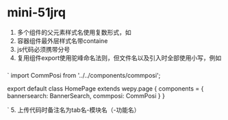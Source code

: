 # mini-51jrq
1. 多个组件的父元素样式名使用复数形式，如<view class="comm-posis-container">
2. 容器组件最外层样式名带containe
3. js代码必须携带分号
4. 复用组件export使用驼峰命名法则，但文件名以及引入时全部使用小写，例如
###
`
import CommPosi from '../../components/commposi';

export default class HomePage extends wepy.page {
  components = {
    bannersearch: BannerSearch,
    commposi: CommPosi
  }
}

`
5. 上传代码时备注名为tab名-模块名（-功能名）

